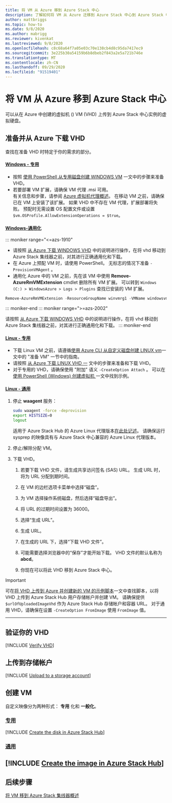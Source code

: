 ```yaml
---
title: 将 VM 从 Azure 移到 Azure Stack 中心
description: 了解如何将 VM 从 Azure 迁移到 Azure Stack 中心到 Azure Stack 中心。
author: mattbriggs
ms.topic: how-to
ms.date: 9/8/2020
ms.author: mabrigg
ms.reviewer: kivenkat
ms.lastreviewed: 9/8/2020
ms.openlocfilehash: c8c68a64f7a05e03c70e138cb4d8c95da7417ec9
ms.sourcegitcommit: 3e225b30a54159b6b8dbeb2f843a2e5a721b746e
ms.translationtype: MT
ms.contentlocale: zh-CN
ms.lasthandoff: 09/29/2020
ms.locfileid: "91519401"
---
```

# <a name="move-a-vm-from-azure-to-azure-stack-hub"></a>将 VM 从 Azure 移到 Azure Stack 中心

可以从在 Azure 中创建的虚拟机 () VM (VHD) 上传到 Azure Stack 中心实例的虚拟硬盘。

## <a name="prepare-and-download-your-vhd-from-azure"></a>准备并从 Azure 下载 VHD

查找在准备 VHD 时特定于你的需求的部分。

#### <a name="windows---specialized"></a>[Windows - 专用](#tab/win-spec)

- 按照 [使用 PowerShell 从专用磁盘创建 WINDOWS VM](/azure/virtual-machines/windows/create-vm-specialized#prepare-the-vm) 一文中的步骤来准备 VHD。
- 若要部署 VM 扩展，请确保 VM 代理 .msi 可用。  
  有关信息和步骤，请参阅 [Azure 虚拟机代理概述](/azure/virtual-machines/extensions/agent-windows)。 在移动 VM 之前，请确保已在 VM 上安装了该扩展。 如果 VHD 中不存在 VM 代理，扩展部署将失败。 预配时无需设置 OS 配置文件或设置 `$vm.OSProfile.AllowExtensionOperations = $true`。

#### <a name="windows---generalized"></a>[Windows-通用化](#tab/win-gen)

::: moniker range="<=azs-1910"
- 请按照 [从 Azure 下载 WINDOWS VHD](/azure/virtual-machines/windows/download-vhd) 中的说明进行操作，在将 vhd 移动到 Azure Stack 集线器之前，对其进行正确通用化和下载。
- 在 Azure 上预配 VM 时，请使用 PowerShell。 无标志的情况下准备 `-ProvisionVMAgent` 。
- 通用化 Azure 中的 VM 之前，先在该 VM 中使用 **Remove-AzureRmVMExtension** cmdlet 删除所有 VM 扩展。 可以转到 `Windows (C:) > WindowsAzure > Logs > Plugins` 查找已安装的 VM 扩展。

```powershell  
Remove-AzureRmVMExtension -ResourceGroupName winvmrg1 -VMName windowsvm -Name "CustomScriptExtension"
```
::: moniker-end
::: moniker range=">=azs-2002"

请按照 [从 Azure 下载 WINDOWS VHD](/azure/virtual-machines/windows/download-vhd) 中的说明进行操作，在将 vhd 移动到 Azure Stack 集线器之前，对其进行正确通用化和下载。
::: moniker-end

#### <a name="linux---specialized"></a>[Linux - 专用](#tab/lin-spec)

- 下载 Linux VM 之前，请遵循[使用 Azure CLI 从自定义磁盘创建 LINUX vm](/azure/virtual-machines/linux/upload-vhd#prepare-the-vm)一文中的 "准备 VM" 一节中的指南。
- 请按照 [从 Azure 下载 LINUX VHD 一](/azure//virtual-machines/windows/download-vhd) 文中的步骤来准备和下载 VHD。
- 对于专用的 VHD，请确保使用 "附加" 语义 `-CreateOption Attach` 。 可以在 [使用 PowerShell (Windows) 创建虚拟机 ](/azure/virtual-machines/scripts/virtual-machines-powershell-sample-create-vm-from-managed-os-disks)一文中找到示例。

#### <a name="linux---generalized"></a>[Linux - 通用](#tab/lin-gen)

1. 停止 **waagent** 服务：

   ```bash
   sudo waagent -force -deprovision
   export HISTSIZE=0
   logout
   ```

   适用于 Azure Stack Hub 的 Azure Linux 代理版本[在此处记述](../operator/azure-stack-linux.md#azure-linux-agent)。 请确保运行 sysprep 的映像具有与 Azure Stack 中心兼容的 Azure Linux 代理版本。

2. 停止/解除分配 VM。

3. 下载 VHD。

   1. 若要下载 VHD 文件，请生成共享访问签名 (SAS) URL。 生成 URL 时，将为 URL 分配到期时间。

   1. 在 VM 的边栏选项卡菜单中选择“磁盘”。

   1. 为 VM 选择操作系统磁盘，然后选择“磁盘导出”。

   1. 将 URL 的过期时间设置为 36000。

   1. 选择“生成 URL”。

   1. 生成 URL。

   1. 在生成的 URL 下，选择“下载 VHD 文件”。

   1. 可能需要选择浏览器中的“保存”才能开始下载。 VHD 文件的默认名称为 **abcd**。

   1. 你现在可以将此 VHD 移到 Azure Stack 中心。

> [!IMPORTANT]  
> 可在[将 VHD 上传到 Azure 并创建新的 VM 的示例脚本](/azure/virtual-machines/scripts/virtual-machines-windows-powershell-upload-generalized-script)一文中查找脚本，以将 VHD 上传到 Azure Stack Hub 用户存储帐户并创建 VM。 请确保提供 `$urlOfUploadedImageVhd` 作为 Azure Stack Hub 存储帐户和容器 URL。 对于通用 VHD，请确保在设置 `-CreateOption FromImage` 使用 `FromImage` 值。

---

## <a name="verify-your-vhd"></a>验证你的 VHD

[!INCLUDE [Verify VHD](../includes/user-compute-verify-vhd.md)]

## <a name="upload-to-a-storage-account"></a>上传到存储帐户

[!INCLUDE [Upload to a storage account](../includes/user-compute-upload-vhd.md)]

## <a name="create-the-vm"></a>创建 VM

自定义映像分为两种形式： **专用** 化和 **一般化**。

### <a name="specialized"></a>[专用](#tab/create-vm-spec)

[!INCLUDE [Create the disk in Azure Stack Hub](../includes/user-compute-create-disk.md)]

### <a name="generalized"></a>[通用](#tab/create-vm-gen)

[!INCLUDE [Create the image in Azure Stack Hub](../includes/user-compute-create-image.md)]
---
## <a name="next-steps"></a>后续步骤

[将 VM 移到 Azure Stack 集线器概述](vm-move-overview.md)
